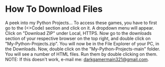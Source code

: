 # How To Download Files
A peek into my Python Projects...
To access these games, you have to first go to the (<>Code) section and click on it. A dropdown menu will appear. Click on "Download ZIP" under Local, HTTPS. Now go to the downloads section of your respective browser on the top right, and double click on "My-Python-Projects.zip". You will now be in the File Explorer of your PC, in the Downloads. Now, double click on the "My-Python-Projects-main" folder. You will see a number of HTML files. Run them by double clicking on them. NOTE: If this doesn't work, e-mail me: darkgamermain321@gmail.com.
